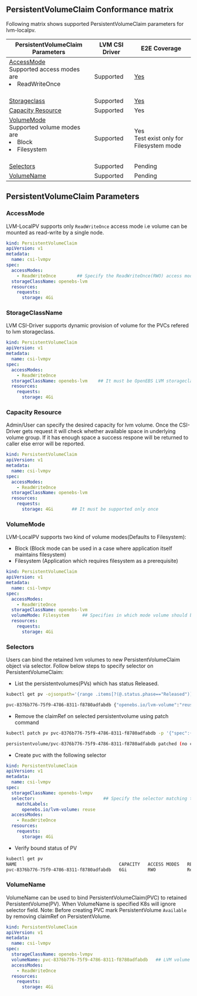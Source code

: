 ## PersistentVolumeClaim Conformance matrix

Following matrix shows supported PersistentVolumeClaim parameters for lvm-localpv.

| PersistentVolumeClaim Parameters | LVM CSI Driver | E2E Coverage |
| -------------------------------- | -------------- | ------------ |
| [AccessMode](#accessmode) <br> Supported access modes are <li> ReadWriteOnce </li> </br> | Supported | [Yes](https://github.com/openebs/lvm-localpv/tree/master/e2e-tests/experiments/lvm-localpv-provisioner#readme) |
| [Storageclass](#storageclassname) | Supported | [Yes](https://github.com/openebs/lvm-localpv/tree/master/e2e-tests/experiments/lvm-localpv-provisioner#readme) |
| [Capacity Resource](#capacity-resource) | Supported | Yes |
| [VolumeMode](#volumemode) <br> Supported volume modes are <li> Block </li> <li> Filesystem </li> </br> | Supported | Yes <br> Test exist only for Filesystem mode </br>|
| [Selectors](#selectors)   | Supported | Pending |
| [VolumeName](#volumename) | Supported | Pending | 

## PersistentVolumeClaim Parameters

### AccessMode

LVM-LocalPV supports only `ReadWriteOnce` access mode i.e volume can be mounted as read-write by a single node.
```yaml
kind: PersistentVolumeClaim
apiVersion: v1
metadata:
  name: csi-lvmpv
spec:
  accessModes:
    - ReadWriteOnce        ## Specify the ReadWriteOnce(RWO) access modes
  storageClassName: openebs-lvm
  resources:
    requests:
      storage: 4Gi
```

### StorageClassName

LVM CSI-Driver supports dynamic provision of volume for the PVCs refered to lvm storageclass.

```yaml
kind: PersistentVolumeClaim
apiVersion: v1
metadata:
  name: csi-lvmpv
spec:
  accessModes:
    - ReadWriteOnce
  storageClassName: openebs-lvm    ## It must be OpenEBS LVM storageclass
  resources:
    requests:
      storage: 4Gi
```

### Capacity Resource

Admin/User can specify the desired capacity for lvm volume. Once the CSI-Driver gets request it will check whether available space in underlying volume group. If it has enough space a success respone will be returned to caller else error will be reported.

```yaml
kind: PersistentVolumeClaim
apiVersion: v1
metadata:
  name: csi-lvmpv
spec:
  accessModes:
    - ReadWriteOnce
  storageClassName: openebs-lvm
  resources:
    requests:
      storage: 4Gi       ## It must be supported only once
```

### VolumeMode

LVM-LocalPV supports two kind of volume modes(Defaults to Filesystem):
- Block  (Block mode can be used in a case where application itself maintains filesystem)
- Filesystem (Application which requires filesystem as a prerequisite)

```yaml
kind: PersistentVolumeClaim
apiVersion: v1
metadata:
  name: csi-lvmpv
spec:
  accessModes:
    - ReadWriteOnce
  storageClassName: openebs-lvm
  volumeMode: Filesystem     ## Specifies in which mode volume should be attached to pod
  resources:
    requests:
      storage: 4Gi
```


### Selectors

Users can bind the retained lvm volumes to new PersistentVolumeClaim object via selector. Follow below steps
to specify selector on PersistentVolumeClaim:

- List the persistentvolumes(PVs) which has status Released.
```sh
kubectl get pv -ojsonpath='{range .items[?(@.status.phase=="Released")]}{.metadata.name} {.metadata.labels}{"\n"}'

pvc-8376b776-75f9-4786-8311-f8780adfabdb {"openebs.io/lvm-volume":"reuse"}
```
- Remove the claimRef on selected persistentvolume using patch command
```sh
kubectl patch pv pvc-8376b776-75f9-4786-8311-f8780adfabdb -p '{"spec":{"claimRef": null}}'

persistentvolume/pvc-8376b776-75f9-4786-8311-f8780adfabdb patched (no change)
```
- Create pvc with the following selector
```yaml
kind: PersistentVolumeClaim
apiVersion: v1
metadata:
  name: csi-lvmpv
spec:
  storageClassName: openebs-lvmpv
  selector:                          ## Specify the selector matching to retained PVs, K8s will bound to any of existing PV
    matchLabels:
      openebs.io/lvm-volume: reuse
  accessModes:
    - ReadWriteOnce
  resources:
    requests:
      storage: 4Gi
```
- Verify bound status of PV
```sh
kubectl get pv
NAME                                       CAPACITY   ACCESS MODES   RECLAIM POLICY   STATUS   CLAIM               STORAGECLASS    REASON   AGE
pvc-8376b776-75f9-4786-8311-f8780adfabdb   6Gi        RWO            Retain           Bound    default/csi-lvmpv   openebs-lvmpv   9h
```

### VolumeName

VolumeName can be used to bind PersistentVolumeClaim(PVC) to retained PersistentVolume(PV). When VolumeName is specified K8s will ignore selector field.
Note: Before creating PVC mark PersistentVolume `Available` by removing claimRef on PersistentVolume.
```yaml
kind: PersistentVolumeClaim
apiVersion: v1
metadata:
  name: csi-lvmpv
spec:
  storageClassName: openebs-lvmpv
  volumeName: pvc-8376b776-75f9-4786-8311-f8780adfabdb   ## LVM volume present in Available state
  accessModes:
    - ReadWriteOnce
  resources:
    requests:
      storage: 4Gi
```
